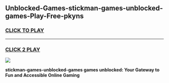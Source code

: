 
## Unblocked-Games-stickman-games-unblocked-games-Play-Free-pkyns
<h3>
<a href="https://premium76.site?title=stickman-games-unblocked-games&ref=10A">CLICK TO PLAY</a></h3>
<hr>

<h3>
<a href="https://premium76.site?title=stickman-games-unblocked-games&ref=10A">CLICK 2 PLAY</a>
  
</h3>

<a href="https://premium76.site?title=stickman-games-unblocked-games&ref=10A"><img src="https://clearcache.store/games.png"></a>


**stickman-games-unblocked-games games unblocked: Your Gateway to Fun and Accessible Online Gaming**
